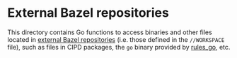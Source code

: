 # External Bazel repositories

This directory contains Go functions to access binaries and other files located in
[external Bazel repositories](https://bazel.build/docs/external) (i.e. those defined in the
`//WORKSPACE` file), such as files in CIPD packages, the `go` binary provided by
[rules_go](https://github.com/bazelbuild/rules_go), etc.
